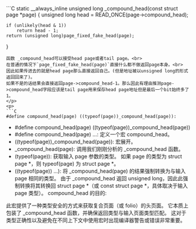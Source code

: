 <p>
```C
static __always_inline unsigned long _compound_head(const struct page *page)
{
	unsigned long head = READ_ONCE(page->compound_head);

	if (unlikely(head & 1))
		return head - 1;
	return (unsigned long)page_fixed_fake_head(page);
}
```
函数 _compound_head可以接受head page或者tail page。<br>
在普通的情况下`page_fixed_fake_head(page)`直接什么都不做返回page本身。<br>
因此如果传进去的就是head page那么直接返回自己。(但是地址被以unsigned long的形式返回回来了)。
如果不是的话结果会直接返回page->compound_head-1。那么因此有理由推测page->compound_head字段应该是tail page用来保存head page地址但是最后一个bit始终多了1。
</p>
<p>
```C
#define compound_head(page)	((typeof(page))_compound_head(page)):
```
- #define compound_head(page)	((typeof(page))_compound_head(page))
- #define compound_head(page) ...: 定义一个宏 compound_head。
- ((typeof(page))_compound_head(page)): 宏展开。
- _compound_head(page): 调用我们刚刚分析的 _compound_head 函数。
- (typeof(page)): 获取输入 page 参数的类型。 如果 page 的类型为 struct page *，则 typeof(page) 为 struct page *。
- ((typeof(page)) ...): 将 _compound_head(page) 的结果强制转换为与输入 page 相同的类型。 由于 _compound_head 返回 unsigned long，因此此强制转换将其转换回 struct page *（或 const struct page *，具体取决于输入 page 类型）。
compound_head 的目的:

此宏提供了一种类型安全的方式来获取复合页面（或 folio）的头页面。 它本质上包装了 _compound_head 函数，并确保返回类型与输入页面类型匹配。 这对于类型正确性以及避免在不同上下文中使用宏时出现编译器警告或错误非常重要。
</p>

